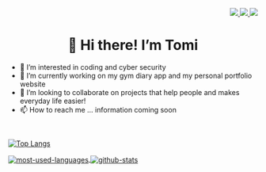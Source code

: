 <p align="right">
  <a href="https://www.instagram.com/ttomppa__/">
    <img src="https://img.shields.io/badge/Instagram-E4405F?style=flat&logo=instagram&logoColor=white">
  </a>
  <a href="https://twitter.com/tomikleemola?lang=en">
    <img src="https://img.shields.io/badge/Twitter-1DA1F2?style=flat&logo=twitter&logoColor=white">
  </a>
  <a href ="https://fi.linkedin.com/in/tomi-kleemola-6228b5174">
    <img src="https://img.shields.io/badge/linkedin-%230077B5.svg?style=flat&logo=linkedin&logoColor=white">
  </a>
</p>

<h1 align="center">👋 Hi there! I’m Tomi</h1>

- 👀 I’m interested in coding and cyber security<br>
- 🌱 I’m currently working on my gym diary app and my personal portfolio website<br>
- 💞️ I’m looking to collaborate on projects that help people and makes everyday life easier!<br>
- 📫 How to reach me ... information coming soon<br>
<br>

[![Top Langs](https://github-readme-stats.vercel.app/api/top-langs/?username=Kl3mpp4)](https://github.com/Kl3mpp4/github-readme-stats)

<a href="https://github.com/anuraghazra/github-readme-stats">
  <img align="center" src="https://github-readme-stats.vercel.app/api/top-langs/?username=Kl3mpp4&theme=radical" alt="most-used-languages" />
</a>
<a href="https://github.com/anuraghazra/github-readme-stats">
  <img align="center" src="https://github-readme-stats.vercel.app/api?username=Kl3mpp4&show_icons=true&theme=radical" alt="github-stats" />
</a>

<!---
[![Anurag's GitHub stats](https://github-readme-stats.vercel.app/api?username=Kl3mpp4&show_icons=true&theme=radical)](https://github.com/anuraghazra/github-readme-stats)

[![Top Langs](https://github-readme-stats.vercel.app/api/top-langs/?username=Kl3mpp4&theme=radical)](https://github.com/anuraghazra/github-readme-stats)
--->

<!---
Kl3mpp4/Kl3mpp4 is a ✨ special ✨ repository because its `README.md` (this file) appears on your GitHub profile.
You can click the Preview link to take a look at your changes.
--->
